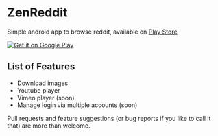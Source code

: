 ZenReddit
=========

Simple android app to browse reddit, available on [Play Store](https://play.google.com/store/apps/details?id=com.sauravtom.zenreddit)

<a href="https://play.google.com/store/apps/details?id=com.sauravtom.zenreddit">
  <img alt="Get it on Google Play"
       src="https://developer.android.com/images/brand/en_generic_rgb_wo_60.png" />
</a>


List of Features
-------------
+ Download images
+ Youtube player 
+ Vimeo player (soon)
+ Manage login via multiple accounts (soon)

Pull requests and feature suggestions (or bug reports if you like to call it that) are more than welcome.
